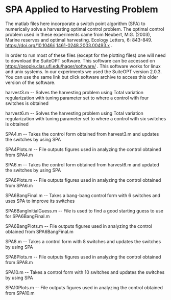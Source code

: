 # SPA Applied to Harvesting Problem
The matlab files here incorporate a switch point algorithm (SPA) to numerically solve a harvesting optimal control problem. 
The optimal control problem used in these experiments came from Neubert, M.G. (2003), Marine reserves and optimal harvesting. Ecology Letters, 6: 843-849. https://doi.org/10.1046/j.1461-0248.2003.00493.x .

In order to run most of these files (except for the plotting files) one will need to download the SuiteOPT software.
This software can be accessed on https://people.clas.ufl.edu/hager/software/ . 
This software works for linux and unix systems. 
In our experiments we used the SuiteOPT version 2.0.3. You can use the 
same link but click software archive to access this older version of the software.

harvest3.m              -- Solves the harvesting problem using Total variation regularization with tuning parameter set to where a control with four switches is obtained

harvest6.m              -- Solves the harvesting problem using Total variation regularization with tuning parameter set to where a control with six switches is obtained

SPA4.m                  -- Takes the control form obtained from harvest3.m and updates the switches by using SPA

SPA4Plots.m             -- File outputs figures used in analyzing the control obtained from SPA4.m

SPA6.m                  -- Takes the control form obtained from harvest6.m and updated the switches by using SPA

SPA6Plots.m             -- File outputs figures used in analyzing the control obtained from SPA6.m

SPA6BangFinal.m         -- Takes a bang-bang control form with 6 switches and uses SPA to improve its switches

SPA6BangInitialGuess.m  -- File is used to find a good starting guess to use for SPA6BangFinal.m

SPA6BangPlots.m         -- File outputs figures used in analyzing the control obtained from SPA6BangFinal.m

SPA8.m                  -- Takes a control form with 8 switches and updates the switches by using SPA

SPA8Plots.m             -- File outputs figures used in analyzing the control obtained from SPA8.m

SPA10.m                 -- Takes a control form with 10 switches and updates the switches by using SPA

SPA10Plots.m            -- File outputs figures used in analyzing the control obtained from SPA10.m



